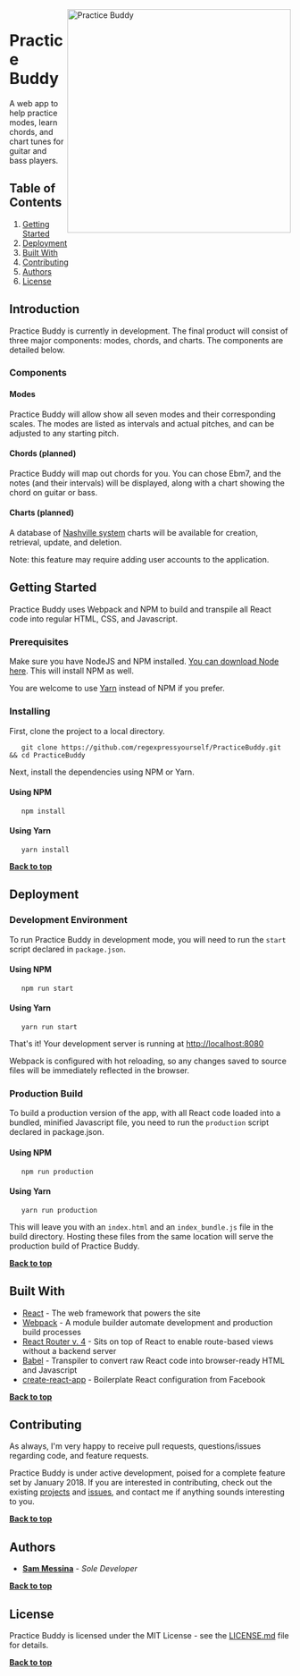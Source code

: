 <img alt="Practice Buddy" align="right" src="https://smessina.com/static/images/practicebuddy.png" width="400px" />

# Practice Buddy

A web app to help practice modes, learn chords, and chart tunes for guitar and bass players.


## Table of Contents

1. [Getting Started](#getting-started)
2. [Deployment](#deployment)
2. [Built With](#built-with)
3. [Contributing](#contributing)
3. [Authors](#authors)
3. [License](#license)


## Introduction

Practice Buddy is currently in development. The final product will consist of three major components: modes, chords, and charts. The components are detailed below.

### Components

#### Modes

Practice Buddy will allow show all seven modes and their corresponding scales. The modes are listed as intervals and actual pitches, and can be adjusted to any starting pitch.

#### Chords (planned)

Practice Buddy will map out chords for you. You can chose Ebm7, and the notes (and their intervals) will be displayed, along with a chart showing the chord on guitar or bass.

#### Charts (planned)

A database of [Nashville system](https://en.wikipedia.org/wiki/Nashville_number_system) charts will be available for creation, retrieval, update, and deletion.

Note: this feature may require adding user accounts to the application.


## Getting Started

Practice Buddy uses Webpack and NPM to build and transpile all React code into regular HTML, CSS, and Javascript.

### Prerequisites

Make sure you have NodeJS and NPM installed. [You can download Node here](https://nodejs.org/en/download/). This will install NPM as well.

You are welcome to use [Yarn](https://yarnpkg.com/en/) instead of NPM if you prefer.

### Installing

First, clone the project to a local directory.

```
   git clone https://github.com/regexpressyourself/PracticeBuddy.git && cd PracticeBuddy
```

Next, install the dependencies using NPM or Yarn.

#### Using NPM

```
   npm install
```

#### Using Yarn

```
   yarn install
```

**[Back to top](#table-of-contents)**

## Deployment

### Development Environment

To run Practice Buddy in development mode, you will need to run the `start` script declared in `package.json`.

#### Using NPM

```
   npm run start
```

#### Using Yarn

```
   yarn run start
```

   That's it! Your development server is running at [http://localhost:8080](http://localhost:8080)
   
   Webpack is configured with hot reloading, so any changes saved to source files will be immediately reflected in the browser.

### Production Build

To build a production version of the app, with all React code loaded into a bundled, minified Javascript file, you need to run the `production` script declared in package.json.

#### Using NPM

```
   npm run production
```

#### Using Yarn

```
   yarn run production
```

   This will leave you with an `index.html` and an `index_bundle.js` file in the build directory. Hosting these files from the same location will serve the production build of Practice Buddy.

**[Back to top](#table-of-contents)**

## Built With

* [React](https://facebook.github.io/react/) - The web framework that powers the site
* [Webpack](https://webpack.github.io/) - A module builder automate development and production build processes
* [React Router v. 4](https://reacttraining.com/react-router/) - Sits on top of React to enable route-based views without a backend server
* [Babel](https://babeljs.io/) - Transpiler to convert raw React code into browser-ready HTML and Javascript
* [create-react-app](https://github.com/facebookincubator/create-react-app) - Boilerplate React configuration from Facebook

**[Back to top](#table-of-contents)**

## Contributing

As always, I'm very happy to receive pull requests, questions/issues regarding code, and feature requests. 

Practice Buddy is under active development, poised for a complete feature set by January 2018. If you are interested in contributing, check out the existing [projects](https://github.com/regexpressyourself/PracticeBuddy/projects) and [issues](https://github.com/regexpressyourself/PracticeBuddy/issues), and contact me if anything sounds interesting to you.

**[Back to top](#table-of-contents)**

## Authors

* **[Sam Messina](https://www.github.com/regexpressyourself)** - *Sole Developer* 

**[Back to top](#table-of-contents)**

## License

Practice Buddy is licensed under the MIT License - see the [LICENSE.md](LICENSE.md) file for details.


**[Back to top](#table-of-contents)**

